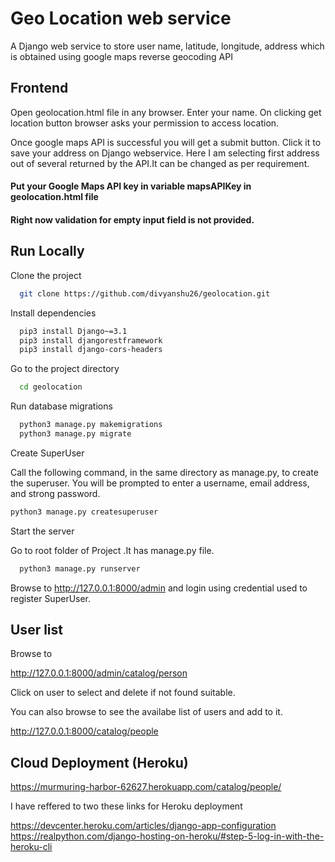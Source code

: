 
# Geo Location web service

A Django web service to store user name, latitude, longitude, address 
which is obtained using google maps reverse geocoding API
## Frontend

Open geolocation.html file in any browser.
Enter your name. On clicking get location button browser asks your permission to access
location.

Once google maps API is successful you will get a submit button.
Click it to save your address on Django webservice.
Here I am selecting first address out of several returned by the API.It can be changed as per requirement.

#### Put your Google Maps API key in variable mapsAPIKey in geolocation.html file
#### Right now validation for empty input field is not provided. 
## Run Locally

Clone the project

```bash
  git clone https://github.com/divyanshu26/geolocation.git
```

Install dependencies

```bash
  pip3 install Django~=3.1
  pip3 install djangorestframework
  pip3 install django-cors-headers
```

Go to the project directory

```bash
  cd geolocation
```

Run database migrations
```bash
  python3 manage.py makemigrations
  python3 manage.py migrate
```

Create SuperUser

Call the following command, in the same directory as manage.py, 
to create the superuser. You will be prompted to enter a username,
 email address, and strong password.

 ```bash
 python3 manage.py createsuperuser
 ```

Start the server

 Go to root folder of Project  .It has manage.py file.
 

```bash
  python3 manage.py runserver
```

Browse to http://127.0.0.1:8000/admin and login using
credential used to register SuperUser.

## User list

Browse to 

http://127.0.0.1:8000/admin/catalog/person

Click on user to select and delete if not found suitable.

You can also browse to see the availabe list of users and add to it.

http://127.0.0.1:8000/catalog/people


## Cloud Deployment (Heroku)

https://murmuring-harbor-62627.herokuapp.com/catalog/people/

I have reffered to two these links for Heroku deployment

https://devcenter.heroku.com/articles/django-app-configuration
https://realpython.com/django-hosting-on-heroku/#step-5-log-in-with-the-heroku-cli